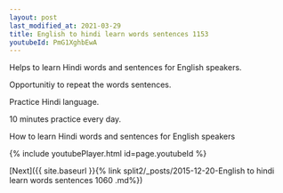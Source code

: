 ```yaml
---
layout: post
last_modified_at: 2021-03-29
title: English to hindi learn words sentences 1153 
youtubeId: PmG1XghbEwA
---
```

 
 
Helps to learn Hindi words and sentences for English speakers.

Opportunitiy to repeat the words sentences. 

Practice Hindi language. 
 
10 minutes practice every day. 
 
How to learn Hindi words and sentences for English speakers 
 
{% include youtubePlayer.html id=page.youtubeId %}
 
 
[Next]({{ site.baseurl }}{% link  split2/_posts/2015-12-20-English to hindi learn words sentences 1060 .md%})
 
